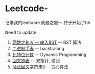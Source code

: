 # Leetcode-
记录我的leetcode 刷题之旅～ 终于开始了hh 

Need to update: 

1. [两数之和IV -- 输入BST](https://github.com/xxxcrttt/Leetcode-/blob/main/Two%20Sum/Q653.%20Two%20Sum%20IV%20--%20Input%20is%20a%20BST.md) -- BST 算法
2. [二进制手表](https://github.com/xxxcrttt/Leetcode-/blob/main/Bit/Q401.%20Binary%20Watch.md) -- backtracing 
3. [比特位计数](https://github.com/xxxcrttt/Leetcode-/blob/main/Dynamic/Q338.%20Counting%20Bits.md) -- Dynamic Programming 
4. [回文链表](https://github.com/xxxcrttt/Leetcode-/blob/main/Linked%20List/Q234.%20palindrom%20linked%20list.md) -- 双指针, 递归
5. [验证回文字符串II](https://github.com/xxxcrttt/Leetcode-/blob/main/Greedy/Q680.%20valid-palindrome-ii.md) -- 贪心算法
